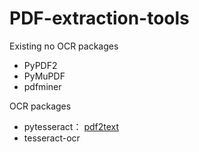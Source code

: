 # PDF-extraction-tools


Existing no OCR packages

- PyPDF2
- PyMuPDF
- pdfminer

OCR packages

- pytesseract： [pdf2text](https://github.com/DamNT055/pdf2text)
- tesseract-ocr



